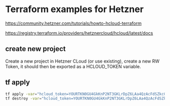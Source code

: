 # Terraform examples for Hetzner

https://community.hetzner.com/tutorials/howto-hcloud-terraform

https://registry.terraform.io/providers/hetznercloud/hcloud/latest/docs

## create new project 

Create a new project in Hetzner CLoud (or use existing), create a new RW Token, it should then be exported as a HCLOUD_TOKEN variable.



##  tf apply

```bash
tf apply -var="hcloud_token=YOURTKN0GU4GkKnP2NT3GKLrDpZ6LAa4QzAcFdSZkcGRVhLm1xr7WHLQpavri8su"
tf destroy -var="hcloud_token=YOURTKN0GU4GkKnP2NT3GKLrDpZ6LAa4QzAcFdSZkcGRVhLm1xr7WHLQpavri8su"
```

